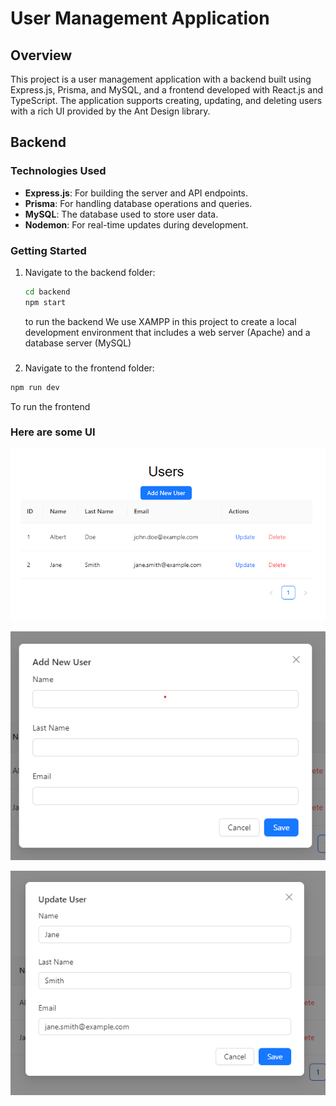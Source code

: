# User Management Application

## Overview

This project is a user management application with a backend built using Express.js, Prisma, and MySQL, and a frontend developed with React.js and TypeScript. The application supports creating, updating, and deleting users with a rich UI provided by the Ant Design library.

## Backend

### Technologies Used

- **Express.js**: For building the server and API endpoints.
- **Prisma**: For handling database operations and queries.
- **MySQL**: The database used to store user data.
- **Nodemon**: For real-time updates during development.

### Getting Started

1. Navigate to the backend folder:

   ```bash
   cd backend
   npm start
   ```

   to run the backend
   We use XAMPP in this project to create a local development environment that includes a web server (Apache) and a database server (MySQL)

###

2. Navigate to the frontend folder:

```bash
npm run dev
```

To run the frontend

### Here are some UI

![User](crud1.png)

![Add a user](crud2.png)

![Update a user](crud3.png)
